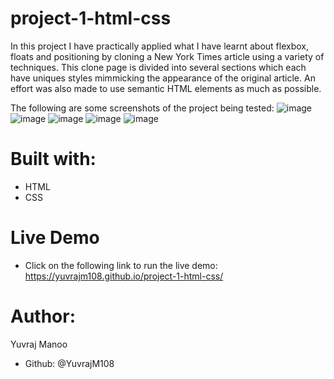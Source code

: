 # project-1-html-css
In this project I have practically applied what I have learnt about flexbox, floats and positioning by cloning a New York Times article using a variety of techniques. This clone page is divided into several sections which each have uniques styles mimmicking the appearance of the original article. An effort was also made to use semantic HTML elements as much as possible.

The following are some screenshots of the project being tested:
![image](https://user-images.githubusercontent.com/70488620/112661571-0bf1ca80-8e2d-11eb-8783-99f4236772a0.png)
![image](https://user-images.githubusercontent.com/70488620/112661829-55421a00-8e2d-11eb-9495-9c71d4ad227d.png)
![image](https://user-images.githubusercontent.com/70488620/112661913-70ad2500-8e2d-11eb-8add-110be97bd29c.png)
![image](https://user-images.githubusercontent.com/70488620/112661998-8a4e6c80-8e2d-11eb-8623-b18ce04263a9.png)
![image](https://user-images.githubusercontent.com/70488620/112662055-9cc8a600-8e2d-11eb-9120-b53f9e7ba1b9.png)


# Built with:
- HTML
- CSS

# Live Demo
- Click on the following link to run the live demo: https://yuvrajm108.github.io/project-1-html-css/

# Author:
Yuvraj Manoo
- Github: @YuvrajM108
